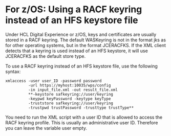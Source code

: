 # For z/OS: Using a RACF keyring instead of an HFS keystore file

Under HCL Digital Experience or z/OS, keys and certificates are usually stored in a RACF keyring. The default WASKeyring is not in the format jks as for other operating systems, but in the format JCERACFKS. If the XML client detects that a keyring is used instead of an HFS keystore, it will use JCERACFKS as the default store type.

To use a RACF keyring instead of an HFS keystore file, use the following syntax:

```
xmlaccess -user user_ID -password password 
          -url https://myhost:10035/wps/config
          -in input_file.xml -out result_file.xml 
          **-keystore safkeyring://user/keyring 
          -keypwd keyPassword -keytype keyType 
          -truststore safkeyring://user/keyring 
          -trustpwd trustPassword -trusttype trustType**
```

You need to run the XML script with a user ID that is allowed to access the RACF keyring profile. This is usually an administrative user ID. Therefore you can leave the variable user empty.


